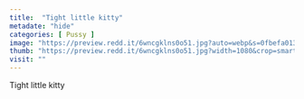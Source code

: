 ```yaml
---
title:  "Tight little kitty"
metadate: "hide"
categories: [ Pussy ]
image: "https://preview.redd.it/6wncgklns0o51.jpg?auto=webp&s=0fbefa0132292fb1f1fd61b6abdfc54d1780aca0"
thumb: "https://preview.redd.it/6wncgklns0o51.jpg?width=1080&crop=smart&auto=webp&s=4a6026b00aae804147996a0a3d5710f9c9b58ebd"
visit: ""
---
```

Tight little kitty
